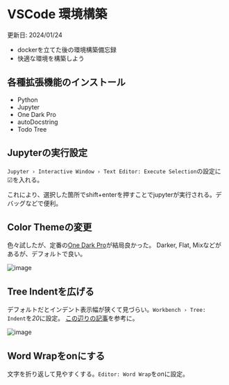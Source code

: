 # VSCode 環境構築
更新日: 2024/01/24

- dockerを立てた後の環境構築備忘録
- 快適な環境を構築しよう

## 各種拡張機能のインストール
- Python
- Jupyter
- One Dark Pro
- autoDocstring
- Todo Tree

## Jupyterの実行設定
```Jupyter › Interactive Window › Text Editor: Execute Selection```の設定に☑を入れる。

これにより、選択した箇所でshift+enterを押すことでjupyterが実行される。デバッグなどで便利。

## Color Themeの変更
色々試したが、定番の[One Dark Pro](https://marketplace.visualstudio.com/items?itemName=zhuangtongfa.Material-theme)が結局良かった。
Darker, Flat, Mixなどがあるが、デフォルトで良い。

![image](https://github.com/groovy-phazuma/ML_DL_Notebook/assets/92911852/3b28c2dc-efd7-4c5c-8769-56393e2b9bcc)

## Tree Indentを広げる
デフォルトだとインデント表示幅が狭くて見づらい。```Workbench › Tree: Indent```を*20*に設定。
[この辺りの記事](https://zenn.dev/ayatokura/articles/vscode-article-7)を参考に。

![image](https://github.com/groovy-phazuma/ML_DL_Notebook/assets/92911852/7dcc1a7a-a386-48ba-b3b2-972b4ab0f8d2)

## Word Wrapをonにする
文字を折り返して見やすくする。```Editor: Word Wrap```を*on*に設定。

##
